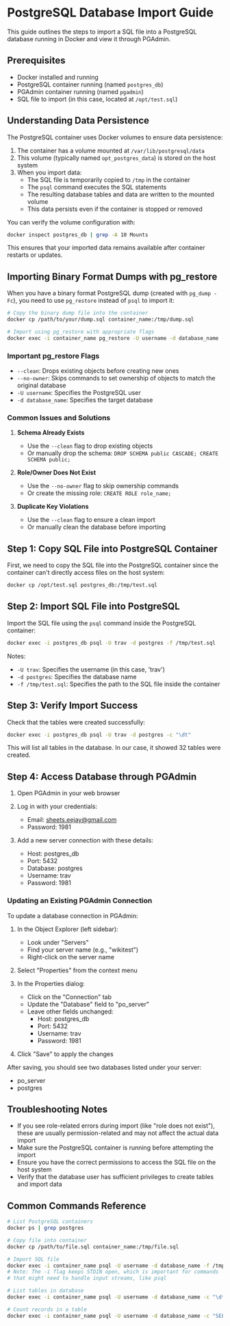 # PostgreSQL Database Import Guide

This guide outlines the steps to import a SQL file into a PostgreSQL database running in Docker and view it through PGAdmin.

## Prerequisites

- Docker installed and running
- PostgreSQL container running (named `postgres_db`)
- PGAdmin container running (named `pgadmin`)
- SQL file to import (in this case, located at `/opt/test.sql`)

## Understanding Data Persistence

The PostgreSQL container uses Docker volumes to ensure data persistence:

1. The container has a volume mounted at `/var/lib/postgresql/data`
2. This volume (typically named `opt_postgres_data`) is stored on the host system
3. When you import data:
   - The SQL file is temporarily copied to `/tmp` in the container
   - The `psql` command executes the SQL statements
   - The resulting database tables and data are written to the mounted volume
   - This data persists even if the container is stopped or removed

You can verify the volume configuration with:

```bash
docker inspect postgres_db | grep -A 10 Mounts
```

This ensures that your imported data remains available after container restarts or updates.

## Importing Binary Format Dumps with pg_restore

When you have a binary format PostgreSQL dump (created with `pg_dump -Fc`), you need to use `pg_restore` instead of `psql` to import it:

```bash
# Copy the binary dump file into the container
docker cp /path/to/your/dump.sql container_name:/tmp/dump.sql

# Import using pg_restore with appropriate flags
docker exec -i container_name pg_restore -U username -d database_name --clean --no-owner /tmp/dump.sql
```

### Important pg_restore Flags

- `--clean`: Drops existing objects before creating new ones
- `--no-owner`: Skips commands to set ownership of objects to match the original database
- `-U username`: Specifies the PostgreSQL user
- `-d database_name`: Specifies the target database

### Common Issues and Solutions

1. **Schema Already Exists**

   - Use the `--clean` flag to drop existing objects
   - Or manually drop the schema: `DROP SCHEMA public CASCADE; CREATE SCHEMA public;`

2. **Role/Owner Does Not Exist**

   - Use the `--no-owner` flag to skip ownership commands
   - Or create the missing role: `CREATE ROLE role_name;`

3. **Duplicate Key Violations**
   - Use the `--clean` flag to ensure a clean import
   - Or manually clean the database before importing

## Step 1: Copy SQL File into PostgreSQL Container

First, we need to copy the SQL file into the PostgreSQL container since the container can't directly access files on the host system:

```bash
docker cp /opt/test.sql postgres_db:/tmp/test.sql
```

## Step 2: Import SQL File into PostgreSQL

Import the SQL file using the `psql` command inside the PostgreSQL container:

```bash
docker exec -i postgres_db psql -U trav -d postgres -f /tmp/test.sql
```

Notes:

- `-U trav`: Specifies the username (in this case, 'trav')
- `-d postgres`: Specifies the database name
- `-f /tmp/test.sql`: Specifies the path to the SQL file inside the container

## Step 3: Verify Import Success

Check that the tables were created successfully:

```bash
docker exec -i postgres_db psql -U trav -d postgres -c "\dt"
```

This will list all tables in the database. In our case, it showed 32 tables were created.

## Step 4: Access Database through PGAdmin

1. Open PGAdmin in your web browser
2. Log in with your credentials:

   - Email: sheets.eejay@gmail.com
   - Password: 1981

3. Add a new server connection with these details:
   - Host: postgres_db
   - Port: 5432
   - Database: postgres
   - Username: trav
   - Password: 1981

### Updating an Existing PGAdmin Connection

To update a database connection in PGAdmin:

1. In the Object Explorer (left sidebar):

   - Look under "Servers"
   - Find your server name (e.g., "wikitest")
   - Right-click on the server name

2. Select "Properties" from the context menu

3. In the Properties dialog:

   - Click on the "Connection" tab
   - Update the "Database" field to "po_server"
   - Leave other fields unchanged:
     - Host: postgres_db
     - Port: 5432
     - Username: trav
     - Password: 1981

4. Click "Save" to apply the changes

After saving, you should see two databases listed under your server:

- po_server
- postgres

## Troubleshooting Notes

- If you see role-related errors during import (like "role does not exist"), these are usually permission-related and may not affect the actual data import
- Make sure the PostgreSQL container is running before attempting the import
- Ensure you have the correct permissions to access the SQL file on the host system
- Verify that the database user has sufficient privileges to create tables and import data

## Common Commands Reference

```bash
# List PostgreSQL containers
docker ps | grep postgres

# Copy file into container
docker cp /path/to/file.sql container_name:/tmp/file.sql

# Import SQL file
docker exec -i container_name psql -U username -d database_name -f /tmp/file.sql
# Note: The -i flag keeps STDIN open, which is important for commands
# that might need to handle input streams, like psql

# List tables in database
docker exec -i container_name psql -U username -d database_name -c "\dt"

# Count records in a table
docker exec -i container_name psql -U username -d database_name -c "SELECT COUNT(*) FROM table_name;"
```
